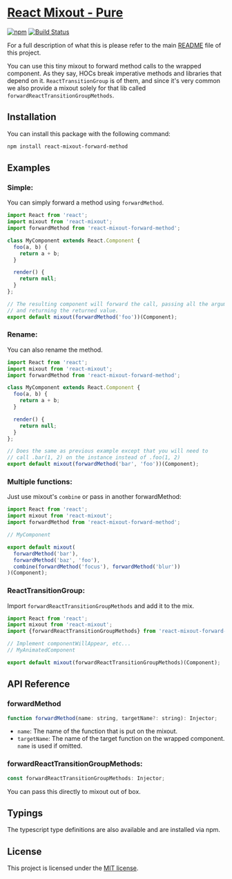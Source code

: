 # [React Mixout - Pure](https://github.com/alitaheri/react-mixout-forward-method)
[![npm](https://badge.fury.io/js/react-mixout-forward-method.svg)](https://badge.fury.io/js/react-mixout-forward-method)
[![Build Status](https://travis-ci.org/alitaheri/react-mixout.svg?branch=master)](https://travis-ci.org/alitaheri/react-mixout)

For a full description of what this is please refer to 
the main [README](https://github.com/alitaheri/react-mixout) file of this project.

You can use this tiny mixout to forward method calls to the wrapped component.
As they say, HOCs break imperative methods and libraries that depend on it.
`ReactTransitionGroup` is of them, and since it's very common we also provide
a mixout solely for that lib called `forwardReactTransitionGroupMethods`.

## Installation

You can install this package with the following command:

```sh
npm install react-mixout-forward-method
```

## Examples

### Simple:

You can simply forward a method using `forwardMethod`.

```js
import React from 'react';
import mixout from 'react-mixout';
import forwardMethod from 'react-mixout-forward-method';

class MyComponent extends React.Component {
  foo(a, b) {
    return a + b;
  }

  render() {
    return null;
  }
};

// The resulting component will forward the call, passing all the arguments
// and returning the returned value.
export default mixout(forwardMethod('foo'))(Component);
```

### Rename:

You can also rename the method.

```js
import React from 'react';
import mixout from 'react-mixout';
import forwardMethod from 'react-mixout-forward-method';

class MyComponent extends React.Component {
  foo(a, b) {
    return a + b;
  }

  render() {
    return null;
  }
};

// Does the same as previous example except that you will need to
// call .bar(1, 2) on the instance instead of .foo(1, 2)
export default mixout(forwardMethod('bar', 'foo'))(Component);
```

### Multiple functions:

Just use mixout's `combine` or pass in another forwardMethod:

```js
import React from 'react';
import mixout from 'react-mixout';
import forwardMethod from 'react-mixout-forward-method';

// MyComponent

export default mixout(
  forwardMethod('bar'),
  forwardMethod('baz', 'foo'),
  combine(forwardMethod('focus'), forwardMethod('blur'))
)(Component);
```

### ReactTransitionGroup:

Import `forwardReactTransitionGroupMethods` and add it to the mix.

```js
import React from 'react';
import mixout from 'react-mixout';
import {forwardReactTransitionGroupMethods} from 'react-mixout-forward-method';

// Implement componentWillAppear, etc...
// MyAnimatedComponent

export default mixout(forwardReactTransitionGroupMethods)(Component);
```

## API Reference

### forwardMethod

```js
function forwardMethod(name: string, targetName?: string): Injector;
```

* `name`: The name of the function that is put on the mixout.
* `targetName`: The name of the target function on the wrapped component.
`name` is used if omitted.

### forwardReactTransitionGroupMethods:

```js
const forwardReactTransitionGroupMethods: Injector;
```

You can pass this directly to mixout out of box.

## Typings

The typescript type definitions are also available and are installed via npm.

## License
This project is licensed under the [MIT license](https://github.com/alitaheri/react-mixout/blob/master/LICENSE).

